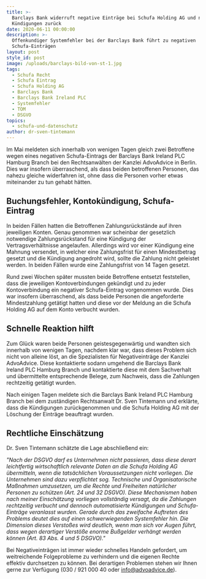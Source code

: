 ```yaml
---
title: >-
  Barclays Bank widerruft negative Einträge bei Schufa Holding AG und nimmt
  Kündigungen zurück
date: 2020-06-11 00:00:00
description: >-
  Offenkundiger Systemfehler bei der Barclays Bank führt zu negativen
  Schufa-Einträgen
layout: post
style_id: post
image: /uploads/barclays-bild-von-st-1.jpg
tags:
  - Schufa Recht
  - Schufa Eintrag
  - Schufa Holding AG
  - Barclays Bank
  - Barclays Bank Ireland PLC
  - Systemfehler
  - TOM
  - DSGVO
topics:
  - schufa-und-datenschutz
author: dr-sven-tintemann
---
```


Im Mai meldeten sich innerhalb von wenigen Tagen gleich zwei Betroffene wegen eines negativen Schufa-Eintrags der Barclays Bank Ireland PLC Hamburg Branch bei den Rechtsanwälten der Kanzlei AdvoAdvice in Berlin. Dies war insofern überraschend, als dass beiden betroffenen Personen, das nahezu gleiche widerfahren ist, ohne dass die Personen vorher etwas miteinander zu tun gehabt hätten.&nbsp;

## Buchungsfehler, Kontokündigung, Schufa-Eintrag

In beiden Fällen hatten die Betroffenen Zahlungsrückstände auf ihren jeweiligen Konten. Genau genommen war scheinbar der gesetzlich notwendige Zahlungsrückstand für eine Kündigung der Vertragsverhältnisse angelaufen. Allerdings wird vor einer Kündigung eine Mahnung versendet, in welcher eine Zahlungsfrist für einen Mindestbetrag gesetzt und die Kündigung angedroht wird, sollte die Zahlung nicht geleistet werden. In beiden Fällen wurde eine Zahlungsfrist von 14 Tagen gesetzt.&nbsp;

Rund zwei Wochen später mussten beide Betroffene entsetzt feststellen, dass die jeweiligen Kontoverbindungen gekündigt und zu jeder Kontoverbindung ein negativer Schufa-Eintrag vorgenommen wurde. Dies war insofern überraschend, als dass beide Personen die angeforderte Mindestzahlung getätigt hatten und diese vor der Meldung an die Schufa Holding AG auf dem Konto verbucht wurden.

## Schnelle Reaktion hilft

Zum Glück waren beide Personen geistesgegenwärtig und wandten sich innerhalb von wenigen Tagen, nachdem klar war, dass dieses Problem sich nicht von alleine löst, an die Spezialisten für Negativeinträge der Kanzlei AdvoAdvice. Diese kontaktierte sodann umgehend die Barclays Bank Ireland PLC Hamburg Branch und kontaktierte diese mit dem Sachverhalt und übermittelte entsprechende Belege, zum Nachweis, dass die Zahlungen rechtzeitig getätigt wurden.&nbsp;

Nach einigen Tagen meldete sich die Barclays Bank Ireland PLC Hamburg Branch bei dem zuständigen Rechtsanwalt Dr. Sven Tintemann und erklärte, dass die Kündigungen zurückgenommen und die Schufa Holding AG mit der Löschung der Einträge beauftragt wurden.

## Rechtliche Einschätzung

Dr. Sven Tintemann schätzte die Lage abschlie&szlig;end ein:

*"Nach der DSGVO darf es Unternehmen nicht passieren, dass diese derart leichtfertig wirtschaftlich relevante Daten an die Schufa Holding AG übermitteln, wenn die tatsächlichen Voraussetzungen nicht vorliegen. Die Unternehmen sind dazu verpflichtet sog. Technische und Organisatorische Ma&szlig;nahmen umzusetzen, um die Rechte und Freiheiten natürlicher Personen zu schützen (Art. 24 und 32 DSGVO). Diese Mechanismen haben nach meiner Einschätzung vorliegen vollständig versagt, da die Zahlungen rechtzeitig verbucht und dennoch automatisierte Kündigungen und Schufa-Einträge veranlasst wurden. Gerade durch das zweifache Auftreten des Problems deutet dies auf einen schwerwiegenden Systemfehler hin. Die Dimension dieses Versto&szlig;es wird deutlich, wenn man sich vor Augen führt, dass wegen derartiger Verstö&szlig;e enorme Bu&szlig;gelder verhängt werden können (Art. 83 Abs. 4 und 5 DSGVO)."*

Bei Negativeinträgen ist immer wieder schnelles Handeln gefordert, um weitreichende Folgeprobleme zu verhindern und die eigenen Rechte effektiv durchsetzen zu können. Bei derartigen Problemen stehen wir Ihnen gerne zur Verfügung (030 / 921 000 40 oder info@advoadvice.de).